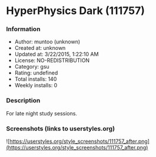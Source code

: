 # HyperPhysics Dark (111757)

### Information
- Author: muntoo (unknown)
- Created at: unknown
- Updated at: 3/22/2015, 1:22:10 AM
- License: NO-REDISTRIBUTION
- Category: gsu
- Rating: undefined
- Total installs: 140
- Weekly installs: 0


### Description
For late night study sessions.


### Screenshots (links to userstyles.org)
![https://userstyles.org/style_screenshots/111757_after.png](https://userstyles.org/style_screenshots/111757_after.png)


